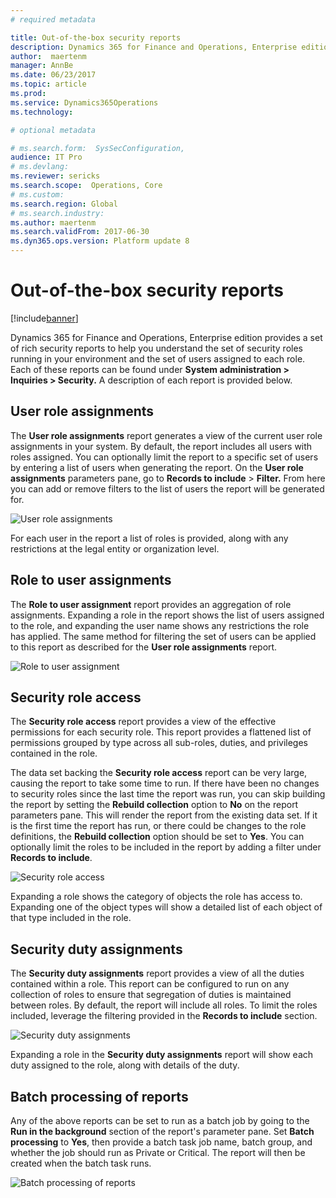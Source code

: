 ```yaml
---
# required metadata

title: Out-of-the-box security reports
description: Dynamics 365 for Finance and Operations, Enterprise edition provides a set of rich security reports to help you understand the set of security roles running in your environment and the set of users assigned to each role.
author:  maertenm
manager: AnnBe
ms.date: 06/23/2017
ms.topic: article
ms.prod: 
ms.service: Dynamics365Operations
ms.technology: 

# optional metadata

# ms.search.form:  SysSecConfiguration, 
audience: IT Pro
# ms.devlang: 
ms.reviewer: sericks
ms.search.scope:  Operations, Core
# ms.custom: 
ms.search.region: Global
# ms.search.industry: 
ms.author: maertenm
ms.search.validFrom: 2017-06-30
ms.dyn365.ops.version: Platform update 8
---
```


# Out-of-the-box security reports

[!include[banner](../includes/banner.md)]

Dynamics 365 for Finance and Operations, Enterprise edition provides a set of rich security reports to help you understand the set of security roles running in your environment and the set of users assigned to each role. Each of these reports can be found under **System administration \> Inquiries \> Security.** A description of each report is provided below.

User role assignments
----------------------------

The **User role assignments** report generates a view of the current user role assignments in your system. By default, the report includes all users with roles assigned. You can optionally limit the report to a specific set of users by entering a list of users when generating the report. On the **User role assignments** parameters pane, go to **Records to include** > **Filter.** From here you can add or remove filters to the list of users the report will be generated for.

![User role assignments](media/User-role-assignments.PNG)

For each user in the report a list of roles is provided, along with any restrictions at the legal entity or organization level.

Role to user assignments 
-------------------------

The **Role to user assignment** report provides an aggregation of role assignments. Expanding a role in the report shows the list of users assigned to the role, and expanding the user name shows any restrictions the role has applied. The same method for filtering the set of users can be applied to this report as described for the **User role assignments** report.

![Role to user assignment](media/role-to-user-assignments.png)

Security role access
--------------------

The **Security role access** report provides a view of the effective permissions for each security role. This report provides a flattened list of permissions grouped by type across all sub-roles, duties, and privileges contained in the role.

The data set backing the **Security role access** report can be very large, causing the report to take some time to run. If there have been no changes to security roles since the last time the report was run, you can skip building the report by setting the **Rebuild collection** option to **No** on the report parameters pane. This will render the report from the existing data set. If it is the first time the report has run, or there could be changes to the role definitions, the **Rebuild collection** option should be set to **Yes**. You can optionally limit the roles to be included in the report by adding a filter under **Records to include**.

![Security role access](media/security-role-access.png)

Expanding a role shows the category of objects the role has access to. Expanding one of the object types will show a detailed list of each object of that type included in the role.

Security duty assignments
-------------------------

The **Security duty assignments** report provides a view of all the duties contained within a role. This report can be configured to run on any collection of roles to ensure that segregation of duties is maintained between roles. By default, the report will include all roles. To limit the roles included, leverage the filtering provided in the **Records to include** section.

![Security duty assignments](media/security-duty-assignments.png)

Expanding a role in the **Security duty assignments** report will show each duty assigned to the role, along with details of the duty.

## Batch processing of reports
Any of the above reports can be set to run as a batch job by going to the **Run in the background** section of the report's parameter pane. Set **Batch processing** to **Yes**, then provide a batch task job name, batch group, and whether the job should run as Private or Critical. The report will then be created when the batch task runs.

![Batch processing of reports](media/a6142c903497381171bf6c6b27495895.png)

